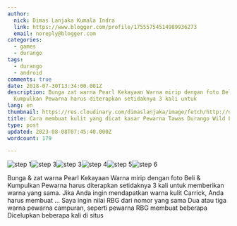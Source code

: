 ```yaml
---
author:
  nick: Dimas Lanjaka Kumala Indra
  link: https://www.blogger.com/profile/17555754514989936273
  email: noreply@blogger.com
categories:
  - games
  - durango
tags:
  - durango
  - android
comments: true
date: 2018-07-30T13:34:00.001Z
description: Bunga zat warna Pearl Kekayaan Warna mirip dengan foto Beli
  Kumpulkan Pewarna harus diterapkan setidaknya 3 kali untuk
lang: en
thumbnail: https://res.cloudinary.com/dimaslanjaka/image/fetch/http://upload2.inven.co.kr/upload/2018/07/28/bbs/i13154442828.jpg
title: Cara membuat kulit yang dicat kasar Pewarna Tawas Durango Wild Lands
type: post
updated: 2023-08-08T07:45:40.000Z
wordcount: 179

---
```


![](https://res.cloudinary.com/dimaslanjaka/image/fetch/http://upload2.inven.co.kr/upload/2018/07/28/bbs/i13154442828.jpg "step 1")![](https://res.cloudinary.com/dimaslanjaka/image/fetch/http://upload2.inven.co.kr/upload/2018/07/28/bbs/i13121429625.jpg "step 3")![](https://res.cloudinary.com/dimaslanjaka/image/fetch/http://upload2.inven.co.kr/upload/2018/07/28/bbs/i13191729903.jpg "step 3")![](https://res.cloudinary.com/dimaslanjaka/image/fetch/http://upload2.inven.co.kr/upload/2018/07/28/bbs/i13184685997.jpg "step 4")![](https://res.cloudinary.com/dimaslanjaka/image/fetch/http://upload2.inven.co.kr/upload/2018/07/28/bbs/i13178395470.jpg "step 5")![](https://res.cloudinary.com/dimaslanjaka/image/fetch/http://upload2.inven.co.kr/upload/2018/07/28/bbs/i13145753411.jpg "step 6")

Bunga & zat warna Pearl Kekayaan Warna mirip dengan foto Beli & Kumpulkan Pewarna harus diterapkan setidaknya 3 kali untuk memberikan warna yang sama. Jika Anda ingin mendapatkan warna kulit Carrick, Anda harus membuat ... Saya ingin nilai RBG dari nomor yang sama Dua atau tiga warna pewarna campuran, seperti pewarna RBG membuat beberapa Dicelupkan beberapa kali di situs